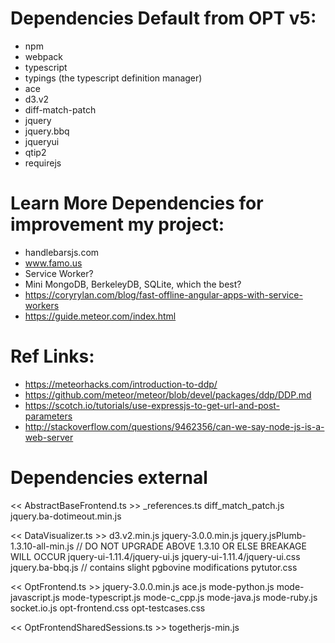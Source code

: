 Dependencies Default from OPT v5:
==============================
- npm
- webpack
- typescript
- typings (the typescript definition manager)
- ace
- d3.v2
- diff-match-patch
- jquery
- jquery.bbq
- jqueryui
- qtip2
- requirejs


Learn More Dependencies for improvement my project:
===================================================
+ handlebarsjs.com
+ www.famo.us
+ Service Worker?
+ Mini MongoDB, BerkeleyDB, SQLite, which the best?
+ https://coryrylan.com/blog/fast-offline-angular-apps-with-service-workers
+ https://guide.meteor.com/index.html


Ref Links:
==========
+ https://meteorhacks.com/introduction-to-ddp/
+ https://github.com/meteor/meteor/blob/devel/packages/ddp/DDP.md
+ https://scotch.io/tutorials/use-expressjs-to-get-url-and-post-parameters
+ http://stackoverflow.com/questions/9462356/can-we-say-node-js-is-a-web-server


Dependencies external
=====================
<< AbstractBaseFrontend.ts >>
_references.ts
diff_match_patch.js
jquery.ba-dotimeout.min.js

<< DataVisualizer.ts >>
d3.v2.min.js
jquery-3.0.0.min.js
jquery.jsPlumb-1.3.10-all-min.js // DO NOT UPGRADE ABOVE 1.3.10 OR ELSE BREAKAGE WILL OCCUR 
jquery-ui-1.11.4/jquery-ui.js
jquery-ui-1.11.4/jquery-ui.css
jquery.ba-bbq.js // contains slight pgbovine modifications
pytutor.css

<< OptFrontend.ts >>
jquery-3.0.0.min.js
ace.js
mode-python.js
mode-javascript.js
mode-typescript.js
mode-c_cpp.js
mode-java.js
mode-ruby.js
socket.io.js
opt-frontend.css
opt-testcases.css

<< OptFrontendSharedSessions.ts >>
togetherjs-min.js
